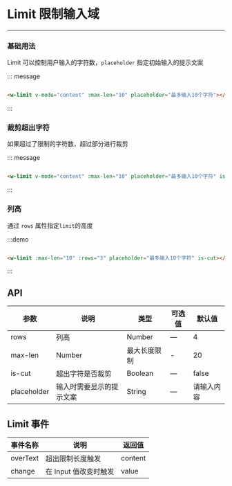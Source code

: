 # Limit 限制输入域
----
### 基础用法
Limit 可以控制用户输入的字符数，```placeholder``` 指定初始输入的提示文案
<div class="message">
<w-limit :maxLen="10" placeholder="最多输入10个字符"></w-limit>
</div>

::: message
```html

<w-limit v-mode="content" :max-len="10" placeholder="最多输入10个字符"></w-limit>

```
:::


### 裁剪超出字符
如果超过了限制的字符数，超过部分进行裁剪

<div class="message">
<w-limit :max-len="10" placeholder="最多输入10个字符" isCut></w-limit>
</div>

::: message
```html

<w-limit v-mode="content" :max-len="10" placeholder="最多输入10个字符" is-cut></w-limit>

```
:::

### 列高
通过 ```rows``` 属性指定```limit```的高度

<div class="message">
<w-limit :max-len="10" :rows="3" placeholder="最多输入10个字符" is-cut></w-limit>
</div>


:::demo
```html

<w-limit :max-len="10" :rows="3" placeholder="最多输入10个字符" is-cut></w-limit>

```
:::

<script>
export default {
  data() {
    return {
      content: ''
    };
  }
}
</script>


## API

| 参数      | 说明          | 类型      | 可选值                           | 默认值  |
|---------- |-------------- |---------- |--------------------------------  |-------- |
| rows | 列高 | Number | — | 4 |
| max-len | Number | 最大长度限制 | - | 20 |
| is-cut | 超出字符是否裁剪 | Boolean | — | false |
| placeholder | 输入时需要显示的提示文案 | String | — | 请输入内容 |


## Limit 事件

| 事件名称      | 说明          | 返回值  |
|---------- |-------------- |---------- |
| overText | 超出限制长度触发 | content |
|change   | 在 Input 值改变时触发| value |
